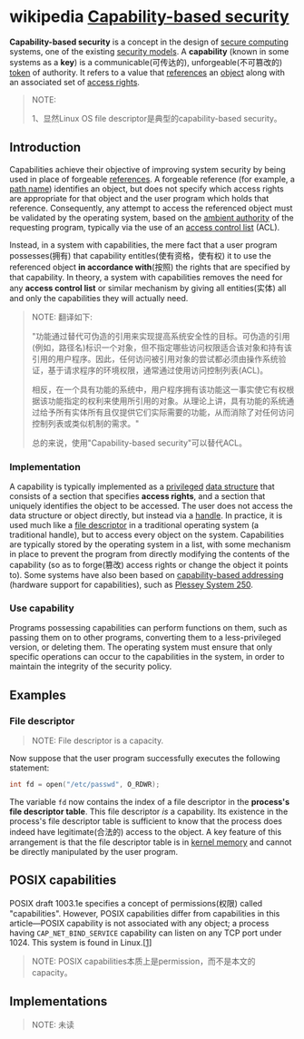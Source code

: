 # wikipedia [Capability-based security](https://en.wikipedia.org/wiki/Capability-based_security)

**Capability-based security** is a concept in the design of [secure computing](https://en.wikipedia.org/wiki/Computer_security) systems, one of the existing [security models](https://en.wikipedia.org/wiki/Computer_security_model). A **capability** (known in some systems as a **key**) is a communicable(可传达的), unforgeable(不可篡改的) [token](https://en.wikipedia.org/wiki/Access_token) of authority. It refers to a value that [references](https://en.wikipedia.org/wiki/Reference_(computer_science)) an [object](https://en.wikipedia.org/wiki/Object_(computer_science)) along with an associated set of [access rights](https://en.wikipedia.org/wiki/Access_control).

> NOTE: 
>
> 1、显然Linux OS file descriptor是典型的capability-based security。

## Introduction

Capabilities achieve their objective of improving system security by being used in place of forgeable [references](https://en.wikipedia.org/wiki/Reference_(computer_science)). A forgeable reference (for example, a [path name](https://en.wikipedia.org/wiki/Path_(computing))) identifies an object, but does not specify which access rights are appropriate for that object and the user program which holds that reference. Consequently, any attempt to access the referenced object must be validated by the operating system, based on the [ambient authority](https://en.wikipedia.org/wiki/Ambient_authority) of the requesting program, typically via the use of an [access control list](https://en.wikipedia.org/wiki/Access_control_list) (ACL). 

Instead, in a system with capabilities, the mere fact that a user program possesses(拥有) that capability entitles(使有资格，使有权) it to use the referenced object **in accordance with**(按照) the rights that are specified by that capability. In theory, a system with capabilities removes the need for any **access control list** or similar mechanism by giving all entities(实体) all and only the capabilities they will actually need.

> NOTE: 翻译如下:
>
> "功能通过替代可伪造的引用来实现提高系统安全性的目标。可伪造的引用(例如，路径名)标识一个对象，但不指定哪些访问权限适合该对象和持有该引用的用户程序。因此，任何访问被引用对象的尝试都必须由操作系统验证，基于请求程序的环境权限，通常通过使用访问控制列表(ACL)。
>
> 相反，在一个具有功能的系统中，用户程序拥有该功能这一事实使它有权根据该功能指定的权利来使用所引用的对象。从理论上讲，具有功能的系统通过给予所有实体所有且仅提供它们实际需要的功能，从而消除了对任何访问控制列表或类似机制的需求。"
>
> 总的来说，使用"Capability-based security"可以替代ACL。

### Implementation

A capability is typically implemented as a [privileged](https://en.wikipedia.org/wiki/Privilege_(computer_science)) [data structure](https://en.wikipedia.org/wiki/Data_structure) that consists of a section that specifies **access rights**, and a section that uniquely identifies the object to be accessed. The user does not access the data structure or object directly, but instead via a [handle](https://en.wikipedia.org/wiki/Handle_(computing)). In practice, it is used much like a [file descriptor](https://en.wikipedia.org/wiki/File_descriptor) in a traditional operating system (a traditional handle), but to access every object on the system. Capabilities are typically stored by the operating system in a list, with some mechanism in place to prevent the program from directly modifying the contents of the capability (so as to forge(篡改) access rights or change the object it points to). Some systems have also been based on [capability-based addressing](https://en.wikipedia.org/wiki/Capability-based_addressing) (hardware support for capabilities), such as [Plessey System 250](https://en.wikipedia.org/wiki/Plessey_System_250).

### Use capability

Programs possessing capabilities can perform functions on them, such as passing them on to other programs, converting them to a less-privileged version, or deleting them. The operating system must ensure that only specific operations can occur to the capabilities in the system, in order to maintain the integrity of the security policy.

## Examples

### File descriptor

> NOTE: File descriptor is a capacity.

Now suppose that the user program successfully executes the following statement:

```c
int fd = open("/etc/passwd", O_RDWR);
```

The variable `fd` now contains the index of a file descriptor in the **process's file descriptor table**. This file descriptor *is* a capability. Its existence in the process's file descriptor table is sufficient to know that the process does indeed have legitimate(合法的) access to the object. A key feature of this arrangement is that the file descriptor table is in [kernel memory](https://en.wikipedia.org/wiki/Kernel_(computer_science)) and cannot be directly manipulated by the user program.

## POSIX capabilities

POSIX draft 1003.1e specifies a concept of permissions(权限) called "capabilities". However, POSIX capabilities differ from capabilities in this article—POSIX capability is not associated with any object; a process having `CAP_NET_BIND_SERVICE` capability can listen on any TCP port under 1024. This system is found in Linux.[[1\]](https://en.wikipedia.org/wiki/Capability-based_security#cite_note-1)

> NOTE: POSIX capabilities本质上是permission，而不是本文的capacity。

## Implementations

> NOTE: 未读